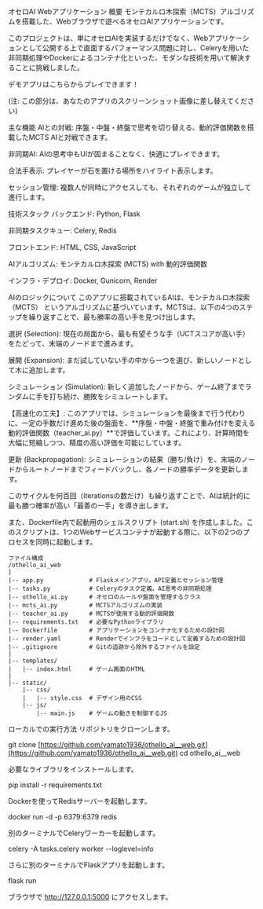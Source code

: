オセロAI Webアプリケーション
概要
モンテカルロ木探索（MCTS）アルゴリズムを搭載した、Webブラウザで遊べるオセロAIアプリケーションです。

このプロジェクトは、単にオセロAIを実装するだけでなく、Webアプリケーションとして公開する上で直面するパフォーマンス問題に対し、Celeryを用いた非同期処理やDockerによるコンテナ化といった、モダンな技術を用いて解決することに挑戦しました。

デモアプリはこちらからプレイできます！

(注: この部分は、あなたのアプリのスクリーンショット画像に差し替えてください)

主な機能
AIとの対戦: 序盤・中盤・終盤で思考を切り替える、動的評価関数を搭載したMCTS AIと対戦できます。

非同期AI: AIの思考中もUIが固まることなく、快適にプレイできます。

合法手表示: プレイヤーが石を置ける場所をハイライト表示します。

セッション管理: 複数人が同時にアクセスしても、それぞれのゲームが独立して進行します。

技術スタック
バックエンド: Python, Flask

非同期タスクキュー: Celery, Redis

フロントエンド: HTML, CSS, JavaScript

AIアルゴリズム: モンテカルロ木探索 (MCTS) with 動的評価関数

インフラ・デプロイ: Docker, Gunicorn, Render

AIのロジックについて
このアプリに搭載されているAIは、モンテカルロ木探索（MCTS） というアルゴリズムに基づいています。MCTSは、以下の4つのステップを繰り返すことで、最も勝率の高い手を見つけ出します。

選択 (Selection): 現在の局面から、最も有望そうな手（UCTスコアが高い手）をたどって、末端のノードまで進みます。

展開 (Expansion): まだ試していない手の中から一つを選び、新しいノードとして木に追加します。

シミュレーション (Simulation): 新しく追加したノードから、ゲーム終了までランダムに手を打ち続け、勝敗をシミュレートします。

【高速化の工夫】: このアプリでは、シミュレーションを最後まで行う代わりに、一定の手数だけ進めた後の盤面を、**序盤・中盤・終盤で重み付けを変える動的評価関数（teacher_ai.py）**で評価しています。これにより、計算時間を大幅に短縮しつつ、精度の高い評価を可能にしています。

更新 (Backpropagation): シミュレーションの結果（勝ち/負け）を、末端のノードからルートノードまでフィードバックし、各ノードの勝率データを更新します。

このサイクルを何百回（iterationsの数だけ）も繰り返すことで、AIは統計的に最も勝つ確率が高い「最善の一手」を導き出します。

また、Dockerfile内で起動用のシェルスクリプト (start.sh) を作成しました。このスクリプトは、1つのWebサービスコンテナが起動する際に、以下の2つのプロセスを同時に起動します。



```
ファイル構成
/othello_ai_web
|
|-- app.py             # Flaskメインアプリ。API定義とセッション管理
|-- tasks.py           # Celeryのタスク定義。AI思考の非同期処理
|-- othello_ai.py      # オセロのルールや盤面を管理するクラス
|-- mcts_ai.py         # MCTSアルゴリズムの実装
|-- teacher_ai.py      # MCTSが使用する動的評価関数
|-- requirements.txt   # 必要なPythonライブラリ
|-- Dockerfile         # アプリケーションをコンテナ化するための設計図
|-- render.yaml        # Renderでインフラをコードとして定義するための設計図
|-- .gitignore         # Gitの追跡から除外するファイルを設定
|
|-- templates/
|   |-- index.html     # ゲーム画面のHTML
|
|-- static/
    |-- css/
    |   |-- style.css  # デザイン用のCSS
    |-- js/
        |-- main.js    # ゲームの動きを制御するJS

```

ローカルでの実行方法
リポジトリをクローンします。

git clone [https://github.com/yamato1936/othello_ai__web.git](https://github.com/yamato1936/othello_ai__web.git)
cd othello_ai__web

必要なライブラリをインストールします。

pip install -r requirements.txt

Dockerを使ってRedisサーバーを起動します。

docker run -d -p 6379:6379 redis

別のターミナルでCeleryワーカーを起動します。

celery -A tasks.celery worker --loglevel=info

さらに別のターミナルでFlaskアプリを起動します。

flask run

ブラウザで http://127.0.0.1:5000 にアクセスします。
